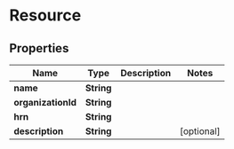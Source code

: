 

# Resource


## Properties

Name | Type | Description | Notes
------------ | ------------- | ------------- | -------------
**name** | **String** |  | 
**organizationId** | **String** |  | 
**hrn** | **String** |  | 
**description** | **String** |  |  [optional]



